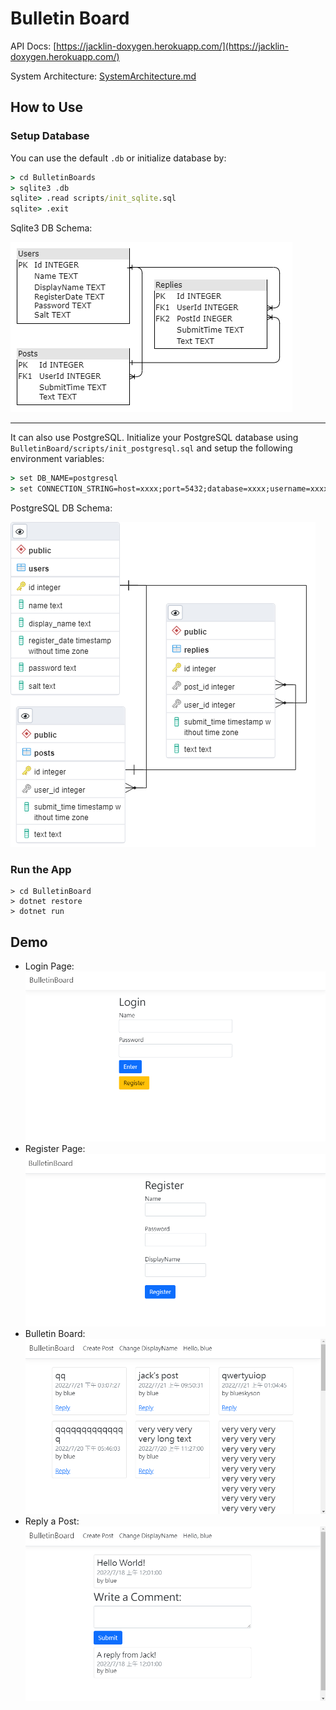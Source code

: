 # Bulletin Board

API Docs: [https://jacklin-doxygen.herokuapp.com/](https://jacklin-doxygen.herokuapp.com/)

System Architecture: [SystemArchitecture.md](./Docs/SystemArchitecture/SystemArchitecture.md)

## How to Use

### Setup Database

You can use the default `.db` or initialize database by:

```cmd
> cd BulletinBoards
> sqlite3 .db
sqlite> .read scripts/init_sqlite.sql
sqlite> .exit
```

Sqlite3 DB Schema:

![](./images/DbSchema.png)

---

It can also use PostgreSQL. Initialize your PostgreSQL database using `BulletinBoard/scripts/init_postgresql.sql` and setup the following environment variables:

```cmd
> set DB_NAME=postgresql
> set CONNECTION_STRING=host=xxxx;port=5432;database=xxxx;username=xxxx;password=xxxx
```

PostgreSQL DB Schema:

![](./images/../dbschema_postgresql.png)

### Run the App

```
> cd BulletinBoard
> dotnet restore
> dotnet run
```

## Demo

- Login Page:
  ![](./images/login.png)
- Register Page:
  ![](./images/register.png)
- Bulletin Board:
  ![](./images/bulletinboard.png)
- Reply a Post:
  ![](./images/reply.png)
